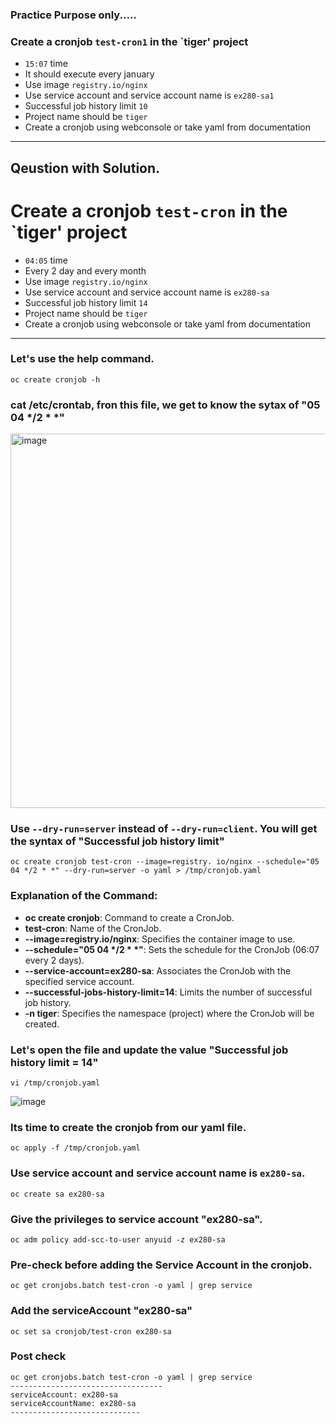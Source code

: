 ### Practice Purpose only.....
### Create a cronjob `test-cron1` in the `tiger' project
- `15:07` time
- It should execute every january
- Use image `registry.io/nginx`
- Use service account and service account name is `ex280-sa1`
- Successful job history limit `10`
- Project name should be `tiger`
- Create a cronjob using webconsole or take yaml from documentation
---

## Qeustion with Solution.
# Create a cronjob `test-cron` in the `tiger' project
- `04:05` time
- Every 2 day and every month
- Use image `registry.io/nginx`
- Use service account and service account name is `ex280-sa`
- Successful job history limit `14`
- Project name should be `tiger`
- Create a cronjob using webconsole or take yaml from documentation
---

### Let's use the help command.
```
oc create cronjob -h
```
### cat /etc/crontab, fron this file, we get to know the sytax of "05 04 */2 * *"


<img width="599" alt="image" src="https://github.com/user-attachments/assets/7eb3c9db-7066-4c4b-a2e7-d3d195ab287a" />


### Use `--dry-run=server` instead of `--dry-run=client`. You will get the syntax of "Successful job history limit"

```
oc create cronjob test-cron --image=registry. io/nginx --schedule="05 04 */2 * *" --dry-run=server -o yaml > /tmp/cronjob.yaml
```
### Explanation of the Command:

- **oc create cronjob**: Command to create a CronJob.
- **test-cron**: Name of the CronJob.
- **--image=registry.io/nginx**: Specifies the container image to use.
- **--schedule="05 04 */2 * *"**: Sets the schedule for the CronJob (06:07 every 2 days).
- **--service-account=ex280-sa**: Associates the CronJob with the specified service account.
- **--successful-jobs-history-limit=14**: Limits the number of successful job history.
- **-n tiger**: Specifies the namespace (project) where the CronJob will be created.


### Let's open the file and update the value "Successful job history limit = 14"
```
vi /tmp/cronjob.yaml
```

![image](https://github.com/user-attachments/assets/3710c958-69a6-4e7d-bdb8-3dfb3130f8e3)
### Its time to create the cronjob from our yaml file.
```
oc apply -f /tmp/cronjob.yaml
```

### **Use service account and service account name is `ex280-sa`.**
```
oc create sa ex280-sa
```
### Give the privileges to service account "ex280-sa". 
```
oc adm policy add-scc-to-user anyuid -z ex280-sa
```
### Pre-check before adding the Service Account in the cronjob.
```
oc get cronjobs.batch test-cron -o yaml | grep service
```
### Add the serviceAccount "ex280-sa"
```
oc set sa cronjob/test-cron ex280-sa
```

### Post check 
```
oc get cronjobs.batch test-cron -o yaml | grep service
----------------------------------
serviceAccount: ex280-sa
serviceAccountName: ex280-sa
-----------------------------
```





